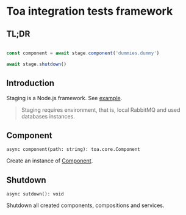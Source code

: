 # Toa integration tests framework

## TL;DR

```javascript

const component = await stage.component('dummies.dummy')

await stage.shutdown()
```

## Introduction

Staging is a Node.js framework. See [example](../example/test).

> Staging requires environment, that is, local RabbitMQ and used databases instances.

## Component

`async component(path: string): toa.core.Component`

Create an instance of [Component](/runtime/core/types/component.ts).

## Shutdown

`async sutdown(): void`

Shutdown all created components, compositions and services.
